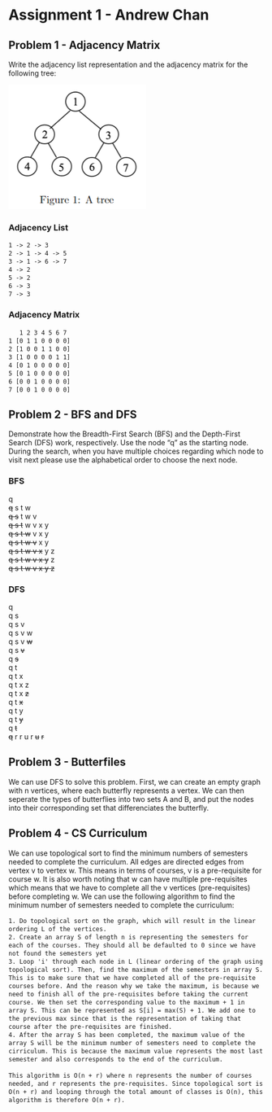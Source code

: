 # Assignment 1 - Andrew Chan

## Problem 1 - Adjacency Matrix
Write the adjacency list representation and the adjacency matrix for the following tree:

![Tree 1](imgs/tree1.png)
### Adjacency List
```
1 -> 2 -> 3
2 -> 1 -> 4 -> 5
3 -> 1 -> 6 -> 7
4 -> 2
5 -> 2
6 -> 3
7 -> 3
```
### Adjacency Matrix
```
   1 2 3 4 5 6 7
1 [0 1 1 0 0 0 0]
2 [1 0 0 1 1 0 0]
3 [1 0 0 0 0 1 1]
4 [0 1 0 0 0 0 0]
5 [0 1 0 0 0 0 0]
6 [0 0 1 0 0 0 0]
7 [0 0 1 0 0 0 0]
```
## Problem 2 - BFS and DFS
Demonstrate how the Breadth-First Search (BFS) and the Depth-First Search (DFS) work, respectively. Use the node “q” as the starting node. During the search, when you have multiple choices regarding which node to visit next please use the alphabetical order to choose the next node.
### BFS
q\
~~q~~ s t w\
~~q s~~ t w v\
~~q s t~~ w v x y\
~~q s t w~~ v x y\
~~q s t w v~~ x y\
~~q s t w v x~~ y z\
~~q s t w v x y~~ z\
~~q s t w v x y z~~

### DFS
q\
q s\
q s v\
q s v w\
q s v ~~w~~\
q s ~~v~~\
q ~~s~~\
q t\
q t x\
q t x z\
q t x ~~z~~\
q t ~~x~~\
q t y\
q t ~~y~~\
q ~~t~~\
~~q~~
r
r u
r ~~u~~
~~r~~

## Problem 3 - Butterfiles

We can use DFS to solve this problem. First, we can create an empty graph with n vertices, where each butterfly represents a vertex. We can then seperate the types of butterflies into two sets A and B, and put the nodes into their corresponding set that differenciates the butterfly. 

## Problem 4 - CS Curriculum

We can use topological sort to find the minimum numbers of semesters needed to complete the curriculum. All edges are directed edges from vertex v to vertex w. This means in terms of courses, v is a pre-requisite for course w. It is also worth noting that w can have multiple pre-requisites which means that we have to complete all the v vertices (pre-requisites) before completing w. We can use the following algorithm to find the minimum number of semesters needed to complete the curriculum:
```
1. Do topological sort on the graph, which will result in the linear ordering L of the vertices. 
2. Create an array S of length n is representing the semesters for each of the courses. They should all be defaulted to 0 since we have not found the semesters yet
3. Loop 'i' through each node in L (linear ordering of the graph using topological sort). Then, find the maximum of the semesters in array S. This is to make sure that we have completed all of the pre-requisite courses before. And the reason why we take the maximum, is because we need to finish all of the pre-requisites before taking the current course. We then set the corresponding value to the maximum + 1 in array S. This can be represented as S[i] = max(S) + 1. We add one to the previous max since that is the representation of taking that course after the pre-requisites are finished.
4. After the array S has been completed, the maximum value of the array S will be the minimum number of semesters need to complete the cirriculum. This is because the maximum value represents the most last semester and also corresponds to the end of the curriculum.

This algorithm is O(n + r) where n represents the number of courses needed, and r represents the pre-requisites. Since topological sort is O(n + r) and looping through the total amount of classes is O(n), this algorithm is therefore O(n + r).
```